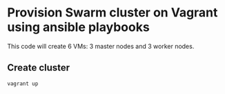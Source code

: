 # Provision Swarm cluster on Vagrant using ansible playbooks

This code will create 6 VMs: 3 master nodes and 3 worker nodes.

## Create cluster

```bash
vagrant up
```